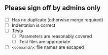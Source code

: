 


Please sign off by admins only
------------------------------

* [ ] Has no duplicate (otherwise merge required)
* [ ] Indentation is correct
* [ ] Tests
  - [ ] Parameters are reasonably covered
  - [ ] Test files are appropriate
* [ ] `<command/>`: file names are escaped
